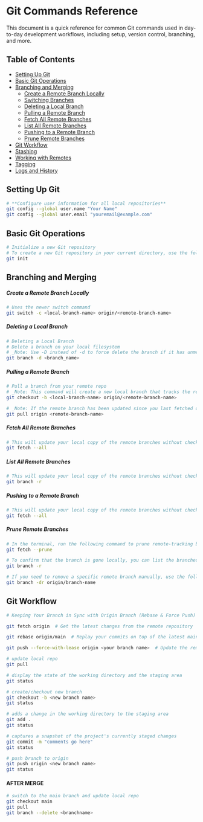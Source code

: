 # Git Commands Reference

This document is a quick reference for common Git commands used in day-to-day development workflows, including setup, version control, branching, and more.

## Table of Contents

- [Setting Up Git](#setting-up-git)
- [Basic Git Operations](#basic-git-operations)
- [Branching and Merging](#branching-and-merging)
  - [Create a Remote Branch Locally](#create-a-remote-branch-locally)
  - [Switching Branches](#switching-branches)
  - [Deleting a Local Branch](#deleting-a-local-branch)
  - [Pulling a Remote Branch](#pulling-a-remote-branch)
  - [Fetch All Remote Branches](#fetch-all-remote-branches)
  - [List All Remote Branches](#list-all-remote-branches)
  - [Pushing to a Remote Branch](#pushing-to-a-remote-branch)
  - [Prune Remote Branches](#prune-remote-branches)
- [Git Workflow](#git-workflow)
- [Stashing](#stashing)
- [Working with Remotes](#working-with-remotes)
- [Tagging](#tagging)
- [Logs and History](#logs-and-history)

## Setting Up Git

```bash
# **Configure user information for all local repositories**
git config --global user.name "Your Name"
git config --global user.email "youremail@example.com"
```

## Basic Git Operations

```bash
# Initialize a new Git repository
# To create a new Git repository in your current directory, use the following command:
git init
```

## Branching and Merging

##### Create a Remote Branch Locally
```bash
# Uses the newer switch command
git switch -c <local-branch-name> origin/<remote-branch-name>
```

##### Deleting a Local Branch
```bash
# Deleting a Local Branch
# Delete a branch on your local filesystem
# _Note: Use -D instead of -d to force delete the branch if it has unmerged changes._
git branch -d <branch_name>
```

##### Pulling a Remote Branch

```bash
# Pull a branch from your remote repo
# _Note: This command will create a new local branch that tracks the remote branch._
git checkout -b <local-branch-name> origin/<remote-branch-name>
```

```bash
# _Note: If the remote branch has been updated since you last fetched or checked out the branch, you may want to pull the latest changes._
git pull origin <remote-branch-name>
```

##### Fetch All Remote Branches

```bash
# This will update your local copy of the remote branches without checking them out
git fetch --all

```

##### List All Remote Branches
```bash
# This will update your local copy of the remote branches without checking them out
git branch -r
```

##### Pushing to a Remote Branch
```bash
# This will update your local copy of the remote branches without checking them out
git fetch --all
```

##### Prune Remote Branches

```bash
# In the terminal, run the following command to prune remote-tracking branches that no longer exist on the remote:
git fetch --prune
```

```bash
# To confirm that the branch is gone locally, you can list the branches with:
git branch -r
```

```bash
# If you need to remove a specific remote branch manually, use the following command:
git branch -dr origin/branch-name
```

## Git Workflow

```bash
# Keeping Your Branch in Sync with Origin Branch (Rebase & Force Push)

git fetch origin  # Get the latest changes from the remote repository

git rebase origin/main  # Replay your commits on top of the latest main branch

git push --force-with-lease origin <your branch name>  # Update the remote branch after rebase (safely force push)
```

```bash
# update local repo
git pull
```
```bash
# display the state of the working directory and the staging area
git status
```
```bash
# create/checkout new branch
git checkout -b <new branch name>
git status
```
```bash
# adds a change in the working directory to the staging area
git add .
git status
```
```bash
# captures a snapshot of the project's currently staged changes
git commit -m "comments go here"
git status
```
```bash
# push branch to origin
git push origin <new branch name>
git status
```
#### AFTER MERGE
```bash
# switch to the main branch and update local repo
git checkout main
git pull
git branch --delete <branchname>
```

